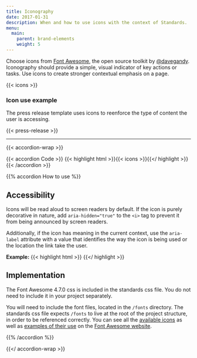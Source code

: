 ```yaml
---
title: Iconography
date: 2017-01-31
description: When and how to use icons with the context of Standards. 
menu:
  main:
    parent: brand-elements
    weight: 5
---
```


Choose icons from <a href="http://fontawesome.io/" class="external">Font Awesome</a>, the open source toolkit by <a href="https://twitter.com/davegandy" class="external">@davegandy</a>. Iconography should provide a simple, visual indicator of key actions or tasks. Use icons to create stronger contextual emphasis on a page.

{{< icons >}}

### Icon use example

The press release template uses icons to reenforce the type of content the user is accessing.

{{< press-release >}}

---

{{< accordion-wrap >}}

{{< accordion Code >}}
  {{< highlight html >}}{{< icons >}}{{</ highlight >}}
{{< /accordion >}}

{{% accordion How to use %}}
## Accessibility

Icons will be read aloud to screen readers by default. If the icon is purely decorative in nature, add `aria-hidden="true"` to the `<i>` tag to prevent it from being announced by screen readers.

Additionally, if the icon has meaning in the current context, use the `aria-label` attribute with a value that identifies the way the icon is being used or the location the link take the user.

**Example:** {{< highlight html >}}
<a class="site-search" aria-label="Search">
  <i class="fa fa-search fa-2x" aria-hidden="true"></i>
</a>
{{</ highlight >}}

## Implementation
The Font Awesome 4.7.0 css is included in the standards css file. You do not need to include it in your project separately.

You will need to include the font files, located in the `/fonts` directory. The standards css file expects `/fonts` to live at the root of the project structure, in order to be referenced correctly. You can see all the <a href="http://fontawesome.io/icons/" class="external">available icons</a> as well as <a href="http://fontawesome.io/examples/" class="external">examples of their use</a> on the <a href="http://fontawesome.io/" class="external">Font Awesome website</a>.

{{% /accordion %}}

{{</ accordion-wrap >}}
